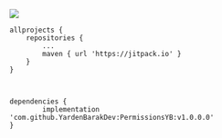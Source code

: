 [![](https://jitpack.io/v/YardenBarakDev/PermissionsYB.svg)](https://jitpack.io/#YardenBarakDev/PermissionsYB)


	allprojects {
		repositories {
			...
			maven { url 'https://jitpack.io' }
		}
	}
  
  
  
  	dependencies {
	        implementation 'com.github.YardenBarakDev:PermissionsYB:v1.0.0.0'
	}
